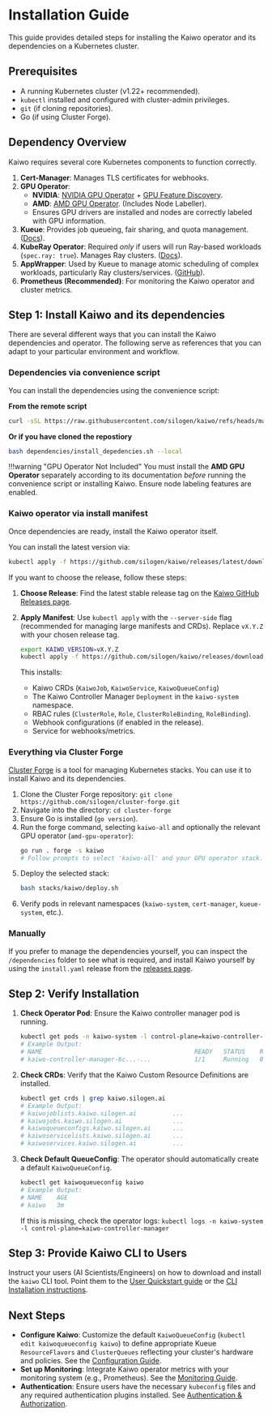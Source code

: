 # Installation Guide

This guide provides detailed steps for installing the Kaiwo operator and its dependencies on a Kubernetes cluster.

## Prerequisites

*   A running Kubernetes cluster (v1.22+ recommended).
*   `kubectl` installed and configured with cluster-admin privileges.
*   `git` (if cloning repositories).
*   Go (if using Cluster Forge).

## Dependency Overview

Kaiwo requires several core Kubernetes components to function correctly.

1.  **Cert-Manager**: Manages TLS certificates for webhooks.
2.  **GPU Operator**:
    *   **NVIDIA**: [NVIDIA GPU Operator](https://docs.nvidia.com/datacenter/cloud-native/gpu-operator/overview.html) + [GPU Feature Discovery](https://docs.nvidia.com/datacenter/cloud-native/gpu-operator/gpu-feature-discovery.html).
    *   **AMD**: [AMD GPU Operator](https://github.com/ROCm/amdgpu-operator). (Includes Node Labeller).
    *   Ensures GPU drivers are installed and nodes are correctly labeled with GPU information.
3.  **Kueue**: Provides job queueing, fair sharing, and quota management. ([Docs](https://kueue.sigs.k8s.io/)).
4.  **KubeRay Operator**: Required *only* if users will run Ray-based workloads (`spec.ray: true`). Manages Ray clusters. ([Docs](https://docs.ray.io/en/latest/cluster/kubernetes/index.html)).
5.  **AppWrapper**: Used by Kueue to manage atomic scheduling of complex workloads, particularly Ray clusters/services. ([GitHub](https://github.com/project-codeflare/appwrapper)).
6.  **Prometheus (Recommended)**: For monitoring the Kaiwo operator and cluster metrics.

## Step 1: Install Kaiwo and its dependencies

There are several different ways that you can install the Kaiwo dependencies and operator. The following serve as references that you can adapt to your particular environment and workflow.

### Dependencies via convenience script

You can install the dependencies using the convenience script:

**From the remote script**

```bash
curl -sSL https://raw.githubusercontent.com/silogen/kaiwo/refs/heads/main/dependencies/install_dependencies.sh | bash -s --
```

**Or if you have cloned the repostiory**

```bash
bash dependencies/install_depedencies.sh --local
```

!!!warning "GPU Operator Not Included"
    You must install the **AMD GPU Operator** separately according to its documentation *before* running the convenience script or installing Kaiwo. Ensure node labeling features are enabled.

### Kaiwo operator via install manifest

Once dependencies are ready, install the Kaiwo operator itself.

You can install the latest version via:

```bash
kubectl apply -f https://github.com/silogen/kaiwo/releases/latest/download/install.yaml --server-side
```

If you want to choose the release, follow these steps:

1.  **Choose Release**: Find the latest stable release tag on the [Kaiwo GitHub Releases page](https://github.com/silogen/kaiwo/releases).
2.  **Apply Manifest**: Use `kubectl apply` with the `--server-side` flag (recommended for managing large manifests and CRDs). Replace `vX.Y.Z` with your chosen release tag.

    ```bash
    export KAIWO_VERSION=vX.Y.Z
    kubectl apply -f https://github.com/silogen/kaiwo/releases/download/${KAIWO_VERSION}/install.yaml --server-side
    ```

    This installs:

    *   Kaiwo CRDs (`KaiwoJob`, `KaiwoService`, `KaiwoQueueConfig`)
    *   The Kaiwo Controller Manager `Deployment` in the `kaiwo-system` namespace.
    *   RBAC rules (`ClusterRole`, `Role`, `ClusterRoleBinding`, `RoleBinding`).
    *   Webhook configurations (if enabled in the release).
    *   Service for webhooks/metrics.

### Everything via Cluster Forge

[Cluster Forge](https://github.com/silogen/cluster-forge) is a tool for managing Kubernetes stacks. You can use it to install Kaiwo and its dependencies.

1.  Clone the Cluster Forge repository: `git clone https://github.com/silogen/cluster-forge.git`
2.  Navigate into the directory: `cd cluster-forge`
3.  Ensure Go is installed (`go version`).
4.  Run the forge command, selecting `kaiwo-all` and optionally the relevant GPU operator (`amd-gpu-operator`):
    ```bash
    go run . forge -s kaiwo
    # Follow prompts to select 'kaiwo-all' and your GPU operator stack.
    ```
5.  Deploy the selected stack:
    ```bash
    bash stacks/kaiwo/deploy.sh
    ```
6.  Verify pods in relevant namespaces (`kaiwo-system`, `cert-manager`, `kueue-system`, etc.).

### Manually

If you prefer to manage the dependencies yourself, you can inspect the `/dependencies` folder to see what is required, and install Kaiwo yourself by using the `install.yaml` release from the [releases page](https://github.com/silogen/kaiwo/releases).

## Step 2: Verify Installation

1.  **Check Operator Pod**: Ensure the Kaiwo controller manager pod is running.
    ```bash
    kubectl get pods -n kaiwo-system -l control-plane=kaiwo-controller-manager
    # Example Output:
    # NAME                                          READY   STATUS    RESTARTS   AGE
    # kaiwo-controller-manager-6c...-...            1/1     Running   0          2m
    ```

2.  **Check CRDs**: Verify that the Kaiwo Custom Resource Definitions are installed.
    ```bash
    kubectl get crds | grep kaiwo.silogen.ai
    # Example Output:
    # kaiwojoblists.kaiwo.silogen.ai          ...
    # kaiwojobs.kaiwo.silogen.ai              ...
    # kaiwoqueueconfigs.kaiwo.silogen.ai      ...
    # kaiwoservicelists.kaiwo.silogen.ai      ...
    # kaiwoservices.kaiwo.silogen.ai          ...
    ```

3.  **Check Default QueueConfig**: The operator should automatically create a default `KaiwoQueueConfig`.
    ```bash
    kubectl get kaiwoqueueconfig kaiwo
    # Example Output:
    # NAME    AGE
    # kaiwo   3m
    ```
    If this is missing, check the operator logs: `kubectl logs -n kaiwo-system -l control-plane=kaiwo-controller-manager`

## Step 3: Provide Kaiwo CLI to Users

Instruct your users (AI Scientists/Engineers) on how to download and install the `kaiwo` CLI tool. Point them to the [User Quickstart guide](../scientist/quickstart.md) or the [CLI Installation instructions](./../getting-started/installation.md#kaiwo-cli-tool).

## Next Steps

*   **Configure Kaiwo**: Customize the default `KaiwoQueueConfig` (`kubectl edit kaiwoqueueconfig kaiwo`) to define appropriate Kueue `ResourceFlavors` and `ClusterQueues` reflecting your cluster's hardware and policies. See the [Configuration Guide](./configuration.md).
*   **Set up Monitoring**: Integrate Kaiwo operator metrics with your monitoring system (e.g., Prometheus). See the [Monitoring Guide](./monitoring.md).
*   **Authentication**: Ensure users have the necessary `kubeconfig` files and any required authentication plugins installed. See [Authentication & Authorization](./auth.md).
